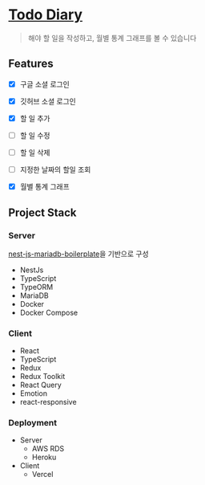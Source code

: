 # [Todo Diary](http://www.todo-diary.tk/)

> 해야 할 일을 작성하고, 월별 통계 그래프를 볼 수 있습니다

## Features

- [x] 구글 소셜 로그인
- [x] 깃허브 소셜 로그인
- [x] 할 일 추가
- [ ] 할 일 수정
- [ ] 할 일 삭제
- [ ] 지정한 날짜의 할일 조회
- [x] 월별 통계 그래프


## Project Stack

### Server

[nest-js-mariadb-boilerplate](https://github.com/KimBiYam/nest-js-mariadb-boilerplate)을 기반으로 구성

- NestJs
- TypeScript
- TypeORM
- MariaDB
- Docker
- Docker Compose

### Client

- React
- TypeScript
- Redux
- Redux Toolkit
- React Query
- Emotion
- react-responsive

### Deployment
- Server
  - AWS RDS
  - Heroku
- Client
  - Vercel
